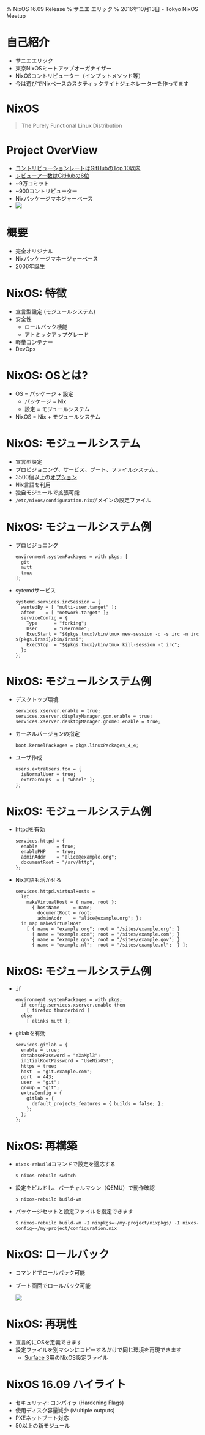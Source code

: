 % NixOS 16.09 Release
% サニエ エリック
% 2016年10月13日 - Tokyo NixOS Meetup


# 自己紹介

- サニエエリック
- 東京NixOSミートアップオーガナイザー
- NixOSコントリビューター（インプットメソッド等）
- 今は遊びでNixベースのスタティックサイトジェネレーターを作ってます


# NixOS

> The Purely Functional Linux Distribution


# Project OverView

- [コントリビューションレートはGitHubのTop 10以内](http://krihelinator.xyz/)
- [レビューアー数はGitHubの6位](https://octoverse.github.com/)
- ~9万コミット
- ~900コントリビューター
- Nixパッケージマネジャーベース
- ![](assets/nixpkgs-data-h.png)


# 概要

- 完全オリジナル
- Nixパッケージマネージャーベース
- 2006年誕生


# NixOS: 特徴

- 宣言型設定 (モジュールシステム)
- 安全性
    - ロールバック機能
    - アトミックアップグレード
- 軽量コンテナー
- DevOps


# NixOS: OSとは?

- OS = パッケージ + 設定
    - パッケージ = Nix
    - 設定 = モジュールシステム
- NixOS = Nix + モジュールシステム


# NixOS: モジュールシステム

- 宣言型設定
- プロビジョニング、サービス、ブート、ファイルシステム…
- 3500個以上の[オプション](http://nixos.org/nixos/options.html)
- Nix言語を利用
- 独自モジュールで拡張可能
- `/etc/nixos/configuration.nix`がメインの設定ファイル


# NixOS: モジュールシステム例

- プロビジョニング

    ~~~
    environment.systemPackages = with pkgs; [
      git
      mutt
      tmux
    ];
    ~~~

- sytemdサービス

    ~~~
    systemd.services.ircSession = {
      wantedBy = [ "multi-user.target" ];
      after    = [ "network.target" ];
      serviceConfig = {
        Type      = "forking";
        User      = "username";
        ExecStart = "${pkgs.tmux}/bin/tmux new-session -d -s irc -n irc ${pkgs.irssi}/bin/irssi";
        ExecStop  = "${pkgs.tmux}/bin/tmux kill-session -t irc";
      };
    };
    ~~~


# NixOS: モジュールシステム例

- デスクトップ環境

    ~~~
    services.xserver.enable = true;
    services.xserver.displayManager.gdm.enable = true;
    services.xserver.desktopManager.gnome3.enable = true;
    ~~~

- カーネルバージョンの指定

    ~~~
    boot.kernelPackages = pkgs.linuxPackages_4_4;
    ~~~

- ユーザ作成

    ~~~
    users.extraUsers.foo = {
      isNormalUser = true;
      extraGroups  = [ "wheel" ];
    };
    ~~~


# NixOS: モジュールシステム例

- httpdを有効

    ~~~
    services.httpd = {
      enable       = true;
      enablePHP    = true;
      adminAddr    = "alice@example.org";
      documentRoot = "/srv/http";
    };
    ~~~

- Nix言語も活かせる

    ~~~
    services.httpd.virtualHosts =
      let
        makeVirtualHost = { name, root }:
          { hostName     = name;
            documentRoot = root;
            adminAddr    = "alice@example.org"; };
      in map makeVirtualHost
        [ { name = "example.org"; root = "/sites/example.org"; }
          { name = "example.com"; root = "/sites/example.com"; }
          { name = "example.gov"; root = "/sites/example.gov"; }
          { name = "example.nl";  root = "/sites/example.nl";  } ];
    ~~~


# NixOS: モジュールシステム例

- `if`

    ~~~
    environment.systemPackages = with pkgs;
      if config.services.xserver.enable then
        [ firefox thunderbird ]
      else
        [ elinks mutt ];
    ~~~

- gitlabを有効

    ~~~
    services.gitlab = {
      enable = true;
      databasePassword = "eXaMpl3";
      initialRootPassword = "UseNixOS!";
      https = true;
      host  = "git.example.com";
      port  = 443;
      user  = "git";
      group = "git";
      extraConfig = {
        gitlab = {
          default_projects_features = { builds = false; };
        };
      };
    };
    ~~~


# NixOS: 再構築

- `nixos-rebuild`コマンドで設定を適応する

    ~~~
    $ nixos-rebuild switch
    ~~~

- 設定をビルドし、バーチャルマシン（QEMU）で動作確認

    ~~~
    $ nixos-rebuild build-vm
    ~~~

- パッケージセットと設定ファイルを指定できます

    ~~~
    $ nixos-rebuild build-vm -I nixpkgs=~/my-project/nixpkgs/ -I nixos-config=~/my-project/configuration.nix
    ~~~


# NixOS: ロールバック

- コマンドでロールバック可能
- ブート画面でロールバック可能

    ![](assets/nixos-grub.png)


# NixOS: 再現性

- 宣言的にOSを定義できます
- 設定ファイルを別マシンにコピーするだけで同じ環境を再現できます
    - [Surface 3](https://github.com/cransom/surface-pro-3-nixos)用のNixOS設定ファイル


# NixOS 16.09 ハイライト

- セキュリティ: コンパイラ (Hardening Flags)
- 使用ディスク容量減少 (Multiple outputs)
- PXEネットブート対応
- 50以上の新モジュール
